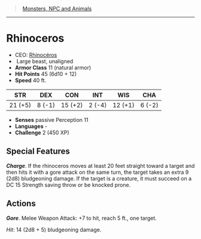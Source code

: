 ﻿---
!MonsterItem
Family: MonsterVO
Type: beast
Size: Large
Alignment: unaligned
ArmorClass: 11 (natural armor)
HitPoints: 45 (6d10 + 12)
Speed: 40 ft.
Strength: 21 (+5)
Dexterity: ' 8 (-1)'
Constitution: 15 (+2)
Intelligence: ' 2 (-4)'
Wisdom: 12 (+1)
Charisma: ' 6 (-2)'
Senses: passive Perception 11
Languages: '-'
Challenge: 2 (450 XP)
Id: monsters_vo.md#rhinoceros
ParentLink: monsters_vo.md#monsters-npc-and-animals
Name: Rhinoceros
ParentName: Monsters, NPC and Animals
NameLevel: 1
AltName: '[Rhinocéros](hd_monsters_rhinoceros.md)'
Attributes: {}
---
> [Monsters, NPC and Animals](srd_monsters.md)

---

# Rhinoceros

- CEO: [Rhinocéros](hd_monsters_rhinoceros.md)
-  Large beast, unaligned
- **Armor Class** 11 (natural armor)
- **Hit Points** 45 (6d10 + 12)
- **Speed** 40 ft.

|STR|DEX|CON|INT|WIS|CHA|
|---|---|---|---|---|---|
|21 (+5)| 8 (-1)|15 (+2)| 2 (-4)|12 (+1)| 6 (-2)|

- **Senses** passive Perception 11
- **Languages** -
- **Challenge** 2 (450 XP)

## Special Features

**_Charge_**. If the rhinoceros moves at least 20 feet straight toward a target and then hits it with a gore attack on the same turn, the target takes an extra 9 (2d8) bludgeoning damage. If the target is a creature, it must succeed on a DC 15 Strength saving throw or be knocked prone.

## Actions

**_Gore_**. Melee Weapon Attack: +7 to hit, reach 5 ft., one target.

_Hit_: 14 (2d8 + 5) bludgeoning damage.


